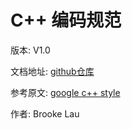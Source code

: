# C++ 编码规范


版本: V1.0

文档地址: [github仓库](https://lxbwolf.gitbooks.io/cplusplus_coding_standard/content/)

参考原文: [google c++ style](https://google.github.io/styleguide/cppguide.html)

作者: Brooke Lau
